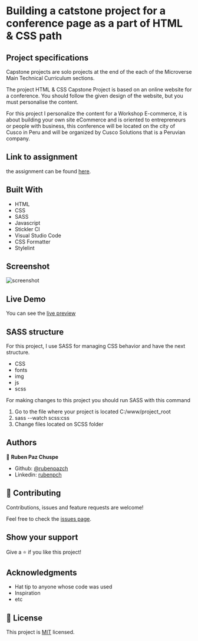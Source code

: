 # Building a catstone project for a conference page as a part of HTML & CSS path

## Project specifications

Capstone projects are solo projects at the end of the each of the Microverse Main Technical Curriculum sections.

The project HTML & CSS Capstone Project is based on an online website for a conference. You should follow the given design of the website, but you must personalise the content.

For this project I personalize the content for a Workshop E-commerce, it is about building your own site eCommerce and is oriented to entrepreneurs or people with business, this conference will be located on the city of Cusco in Peru and will be organized by Cusco Solutions that is a Peruvian company.    

## Link to assignment

the assignment can be found  [here](https://www.notion.so/HTML-CSS-capstone-project-Conference-page-ed3efca4b9824484a9df7f9f24067ff7).

## Built With

- HTML
- CSS
- SASS 
- Javascript
- Stickler CI
- Visual Studio Code
- CSS Formatter
- Stylelint

## Screenshot

![screenshot](./img/screnshot-site.gif)

## Live Demo

You can see the [live preview](https://heuristic-wiles-1caea6.netlify.com/)

## SASS  structure 

For this project, I use SASS for managing CSS behavior and have the next structure.

* CSS
* fonts
* img
* js
* scss

For making changes to this project you should run SASS with this command

1. Go to the file where your project is located C:/www/project_root
2. sass --watch scss:css
3. Change files located on SCSS folder

## Authors

👤 **Ruben Paz Chuspe**

- Github: [@rubenpazch](https://github.com/rubenpazch)
- Linkedin: [rubenpch](https://www.linkedin.com/in/rubenpch/)

## 🤝 Contributing

Contributions, issues and feature requests are welcome!

Feel free to check the [issues page](issues/).

## Show your support

Give a ⭐️ if you like this project!

## Acknowledgments

- Hat tip to anyone whose code was used
- Inspiration
- etc

## 📝 License

This project is [MIT](lic.url) licensed.
